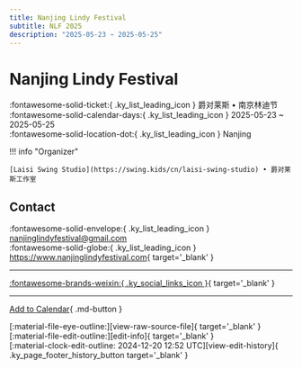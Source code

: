 ```yaml
---
title: Nanjing Lindy Festival
subtitle: NLF 2025
description: "2025-05-23 ~ 2025-05-25"
---
```


# Nanjing Lindy Festival 

:fontawesome-solid-ticket:{ .ky_list_leading_icon } 爵对莱斯 • 南京林迪节  
:fontawesome-solid-calendar-days:{ .ky_list_leading_icon } 2025-05-23 ~ 2025-05-25  
:fontawesome-solid-location-dot:{ .ky_list_leading_icon } Nanjing  

!!! info "Organizer"

    [Laisi Swing Studio](https://swing.kids/cn/laisi-swing-studio) • 爵对莱斯工作室  

## Contact

:fontawesome-solid-envelope:{ .ky_list_leading_icon } <nanjinglindyfestival@gmail.com>  
:fontawesome-solid-globe:{ .ky_list_leading_icon } <https://www.nanjinglindyfestival.com>{ target='_blank' }  

---

 [:fontawesome-brands-weixin:{ .ky_social_links_icon }](https://mp.weixin.qq.com/s/wJjYM82-ikXHsglW9JSnbA){ target='_blank' }

---

[Add to Calendar](https://swing.news/ics/en/2025/cn/nanjing-lindy-festival-2025.ics){ .md-button }

<div class="ky_page_footer" markdown>
<div class="ky_page_footer_trailing" markdown="span">
[:material-file-eye-outline:][view-raw-source-file]{ target='_blank' }
[:material-file-edit-outline:][edit-info]{ target='_blank' }
</div>
<div class="ky_page_footer_leading" markdown="span">
[:material-clock-edit-outline: 2024-12-20 12:52 UTC][view-edit-history]{ .ky_page_footer_history_button target='_blank' }
</div>
</div>

[view-raw-source-file]: https://github.com/swingdance/events/blob/main/2025/cn/nanjing-lindy-festival-2025.json "View Raw Source File"
[edit-info]: https://github.com/swingdance/events/issues/new?assignees=&labels=update+event&projects=&template=03-update_entity.yml&title=%5B2025%2Fcn%5D%20Nanjing%20Lindy%20Festival&region=cn&year=2025&id=nanjing-lindy-festival-2025&name=Nanjing%20Lindy%20Festival&org_id=laisi-swing-studio "Edit Info"

[view-edit-history]: https://github.com/swingdance/events/commits/main/2025/cn/nanjing-lindy-festival-2025.json "View Edit History"
